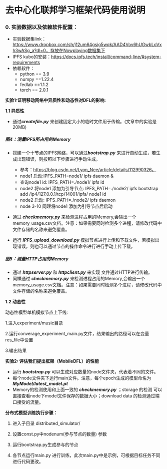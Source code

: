 # 去中心化联邦学习框架代码使用说明



### 0. 实验数据以及依赖软件配置：

- 实验数据集link： https://www.dropbox.com/sh/j12um64gsig5wqk/AAD4Vov6hUGwbLoVxh3wASg_a?dl=0，存放在Nowplaying数据集下
- IPFS kubo的安装：https://docs.ipfs.tech/install/command-line/#system-requirements
- 依赖软件：
  - python == 3.9
  - numpy  ==1.22.4
  - fedlab ==1.1.2
  - torch == 2.0.1 




**实验1:证明移动网络中异质性和动态性对DFL的影响:** 

**1.1 异质性**

- 通过***createfile.py*** 来创建固定大小的临时文件用于传输。(文章中的实验是20MB)

##### 图4：测量IPFS所占用的Memory

- 搭建一个十节点的IPFS网络，可以通过***bootstrap.py*** 来进行自动生成，若生成出现错误，则按照以下步骤进行手动生成。
  - 参考：https://blog.csdn.net/Lyon_Nee/article/details/112990326。
  - node1 启动:IPFS_PATH=node1/ ipfs daemon &
  - 查询node1 id: IPFS_PATH=./node1/ ipfs id 
  - node2 将node1 添加为引导节点: IPFS_PATH=./node2/ ipfs bootstrap add /ip4/127.0.0.1/tcp/14001/ipfs/ node1 id
  - node2 启动: IPFS_PATH=./node2/ ipfs daemon
  - node 3-10 同理将node1 添加为引导节点后启动

- 通过 ***checkmemory.py*** 来检测进程占用的Memory,会输出一个memory_usage.csv文档。注意：如果需要同时检测多个进程，请修改代码中文件存储的名称来避免覆盖。
- 运行 ***IPFS_upload_download.py*** 模拟节点进行上传和下载文件，若模拟出现错误，则也可以通过节点的操作命令进行进行手动上传下载。



##### 图5：测量HTTP占用的Memory

- 通过 ***httpserver.py*** 和 ***httpclient.py*** 来实现 文件通过HTTP进行传输。
- 同样通过 ***checkmemory.py*** 来检测进程占用的Memory,会输出一个memory_usage.csv文档。注意：如果需要同时检测多个进程，请修改代码中文件存储的名称来避免覆盖。



**1.2 动态性**

动态性模型单机模拟节点上下线:

1.进入experiment/music目录

2.运行converage_experiment_main.py文件，结果输出的路径可以在变量res_file中设置

3.输出结果



**实验2: 评估我们提出框架（MobileDFL）的性能**

- 运行 ***bootstrap.py***  可以生成对应数量的node文件夹，代表着不同的文件。
- 每个node文件夹下运行main文件。注意，每个epoch生成的模型命名为 ***MyModel/latest_model.pt***
- Memory的检测使用和上面一致的 ***checkmemory.py*** ；storage 的检测 可以直接查看node下model文件保存的数据大小；download data 的检测通过端口接受的流量。



**分布式模型训练执行步骤：**

1. 进入子目录 distributed_simulator/

2. 设置const.py中nodenum(参与节点的数量) 参数

3. 运行bootstrap.py生成参与的节点

4. 各节点运行main.py 进行训练，此次main.py中是示例，可根据目标任务不同进行代码更改。



